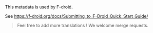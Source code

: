 This metadata is used by F-droid.

See https://f-droid.org/docs/Submitting_to_F-Droid_Quick_Start_Guide/

> Feel free to add more translations !  We welcome merge requests.